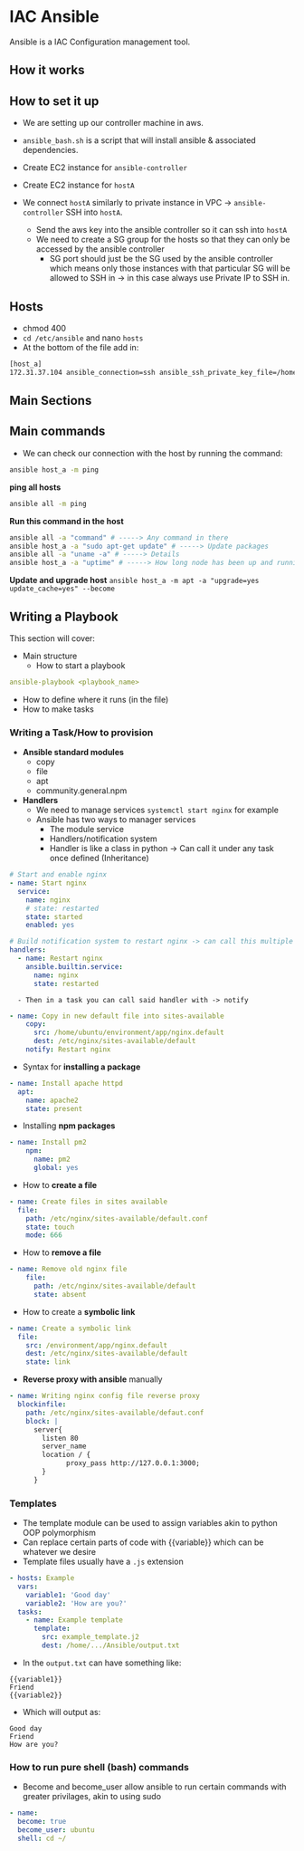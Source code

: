 # IAC Ansible
Ansible is a IAC Configuration management tool.

## How it works


## How to set it up
- We are setting up our controller machine in aws. 
- `ansible_bash.sh` is a script that will install ansible & associated dependencies. 
- Create EC2 instance for `ansible-controller`
- Create EC2 instance for `hostA`
  
- We connect `hostA` similarly to private instance in VPC -> `ansible-controller` SSH into `hostA`.
  - Send the aws key into the ansible controller so it can ssh into `hostA`
  - We need to create a SG group for the hosts so that they can only be accessed by the ansible controller
    - SG port should just be the SG used by the ansible controller which means only those instances with that particular SG will be allowed to SSH in -> in this case always use Private IP to SSH in.

## Hosts
- chmod 400 <AWS key to allow it read permissions to be used>
- `cd /etc/ansible` and nano `hosts`
- At the bottom of the file add in:

```bash
[host_a]
172.31.37.104 ansible_connection=ssh ansible_ssh_private_key_file=/home/ubuntu/.ssh/eng74mattawskey.pem
```


## Main Sections


## Main commands
- We can check our connection with the host by running the command:
```bash
ansible host_a -m ping
``` 

**ping all hosts**
```bash
ansible all -m ping
```

**Run this command in the host**
```bash
ansible all -a "command" # -----> Any command in there
ansible host_a -a "sudo apt-get update" # -----> Update packages
ansible all -a "uname -a" # -----> Details
ansible host_a -a "uptime" # -----> How long node has been up and running
```

**Update and upgrade host**
`ansible host_a -m apt -a "upgrade=yes update_cache=yes" --become`

## Writing a Playbook
This section will cover:
- Main structure
  - How to start a playbook
```yaml
ansible-playbook <playbook_name>
```
  - How to define where it runs (in the file)
  - How to make tasks

### Writing a Task/How to provision
- **Ansible standard modules**
  - copy
  - file
  - apt
  - community.general.npm
- **Handlers**
  -  We need to manage services `systemctl start nginx` for example
  -  Ansible has two ways to manager services
     -  The module service
     -  Handlers/notification system
     -  Handler is like a class in python -> Can call it under any task once defined (Inheritance)
```yaml
# Start and enable nginx
- name: Start nginx
  service: 
    name: nginx
    # state: restarted
    state: started
    enabled: yes

# Build notification system to restart nginx -> can call this multiple times with notify in other tasks
handlers:
  - name: Restart nginx
    ansible.builtin.service:
      name: nginx
      state: restarted
```
      - Then in a task you can call said handler with -> notify
```yaml
- name: Copy in new default file into sites-available
    copy: 
      src: /home/ubuntu/environment/app/nginx.default 
      dest: /etc/nginx/sites-available/default
    notify: Restart nginx
```
-  Syntax for **installing a package**
```yaml
- name: Install apache httpd
  apt:
    name: apache2
    state: present
```
  - Installing **npm packages**
```yaml
- name: Install pm2
    npm:
      name: pm2
      global: yes
```
  -  How to **create a file**
```yaml
- name: Create files in sites available
  file:
    path: /etc/nginx/sites-available/default.conf
    state: touch
    mode: 666
```
  -  How to **remove a file**
```yaml
- name: Remove old nginx file
    file:
      path: /etc/nginx/sites-available/default
      state: absent
```
  - How to create a **symbolic link**
```yaml
- name: Create a symbolic link 
  file:
    src: /environment/app/nginx.default
    dest: /etc/nginx/sites-available/default
    state: link
```

  - **Reverse proxy with ansible** manually
```yaml
- name: Writing nginx config file reverse proxy
  blockinfile:
    path: /etc/nginx/sites-available/defaut.conf
    block: |
      server{
        listen 80
        server_name
        location / {
              proxy_pass http://127.0.0.1:3000;
        }
      }
```
### Templates
- The template module can be used to assign variables akin to python OOP polymorphism
- Can replace certain parts of code with {{variable}} which can be whatever we desire
- Template files usually have a `.js` extension
```yaml
- hosts: Example
  vars: 
    variable1: 'Good day'
    variable2: 'How are you?'
  tasks:
    - name: Example template
      template:
        src: example_template.j2
        dest: /home/.../Ansible/output.txt
```
- In the `output.txt` can have something like:
```
{{variable1}}
Friend
{{variable2}}
```
- Which will output as:
```
Good day
Friend
How are you?
```

### How to run pure shell (bash) commands
- Become and become_user allow ansible to run certain commands with greater privilages, akin to using sudo
```yaml
- name:
  become: true
  become_user: ubuntu
  shell: cd ~/
```